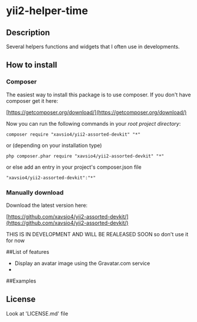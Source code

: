 # yii2-helper-time

## Description
Several helpers functions and widgets that I often use in developments.

## How to install

### Composer
The easiest way to install this package is to use composer. If you don't have composer get it here:

[https://getcomposer.org/download/](https://getcomposer.org/download/)

Now you can run the following commands in your *root project directory*:

```
composer require "xavsio4/yii2-assorted-devkit" "*"
```

or (depending on your installation type)

```
php composer.phar require "xavsio4/yii2-assorted-devkit" "*"
```

or else add an entry in your project's composer.json file

```
"xavsio4/yii2-assorted-devkit":"*"
```


### Manually download

Download the latest version here:

[https://github.com/xavsio4/yii2-assorted-devkit/](https://github.com/xavsio4/yii2-assorted-devkit/)

THIS IS IN DEVELOPMENT AND WILL BE REALEASED SOON so don't use it for now

##List of features

- Display an avatar image using the Gravatar.com service
-


##Examples


## License

Look at 'LICENSE.md' file
